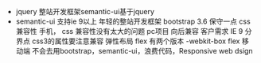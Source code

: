 - jquery 整站开发框架semantic-ui基于jquery
- semantic-ui 支持ie 9以上 年轻的整站开发框架
bootstrap 3.6 保守一点
    css 兼容性 手机， css 兼容性没有太大的问题
    pc项目 向后兼容 客户需求 IE 9 分界点    css3的属性要注意兼容
    弹性布局 flex 有两个版本 -webkit-box flex
    移动端 不会去用bootstrap，semantic-ui，浪费代码，Responsive web dsign
